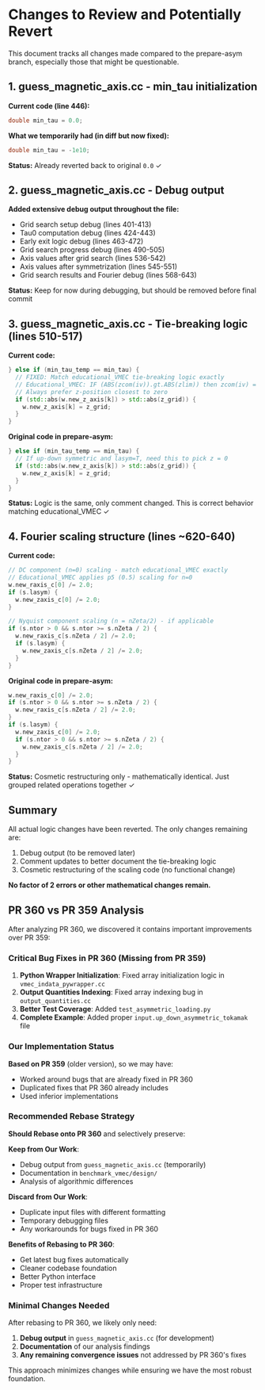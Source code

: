 # Changes to Review and Potentially Revert

This document tracks all changes made compared to the prepare-asym branch, especially those that might be questionable.

## 1. guess_magnetic_axis.cc - min_tau initialization

**Current code (line 446):**
```cpp
double min_tau = 0.0;
```

**What we temporarily had (in diff but now fixed):**
```cpp
double min_tau = -1e10;
```

**Status:** Already reverted back to original `0.0` ✓

## 2. guess_magnetic_axis.cc - Debug output

**Added extensive debug output throughout the file:**
- Grid search setup debug (lines 401-413)
- Tau0 computation debug (lines 424-443)
- Early exit logic debug (lines 463-472)
- Grid search progress debug (lines 490-505)
- Axis values after grid search (lines 536-542)
- Axis values after symmetrization (lines 545-551)
- Grid search results and Fourier debug (lines 568-643)

**Status:** Keep for now during debugging, but should be removed before final commit

## 3. guess_magnetic_axis.cc - Tie-breaking logic (lines 510-517)

**Current code:**
```cpp
} else if (min_tau_temp == min_tau) {
  // FIXED: Match educational_VMEC tie-breaking logic exactly
  // Educational_VMEC: IF (ABS(zcom(iv)).gt.ABS(zlim)) then zcom(iv) = zlim
  // Always prefer z-position closest to zero
  if (std::abs(w.new_z_axis[k]) > std::abs(z_grid)) {
    w.new_z_axis[k] = z_grid;
  }
}
```

**Original code in prepare-asym:**
```cpp
} else if (min_tau_temp == min_tau) {
  // If up-down symmetric and lasym=T, need this to pick z = 0
  if (std::abs(w.new_z_axis[k]) > std::abs(z_grid)) {
    w.new_z_axis[k] = z_grid;
  }
}
```

**Status:** Logic is the same, only comment changed. This is correct behavior matching educational_VMEC ✓

## 4. Fourier scaling structure (lines ~620-640)

**Current code:**
```cpp
// DC component (n=0) scaling - match educational_VMEC exactly
// Educational_VMEC applies p5 (0.5) scaling for n=0
w.new_raxis_c[0] /= 2.0;
if (s.lasym) {
  w.new_zaxis_c[0] /= 2.0;
}

// Nyquist component scaling (n = nZeta/2) - if applicable
if (s.ntor > 0 && s.ntor >= s.nZeta / 2) {
  w.new_raxis_c[s.nZeta / 2] /= 2.0;
  if (s.lasym) {
    w.new_zaxis_c[s.nZeta / 2] /= 2.0;
  }
}
```

**Original code in prepare-asym:**
```cpp
w.new_raxis_c[0] /= 2.0;
if (s.ntor > 0 && s.ntor >= s.nZeta / 2) {
  w.new_raxis_c[s.nZeta / 2] /= 2.0;
}
if (s.lasym) {
  w.new_zaxis_c[0] /= 2.0;
  if (s.ntor > 0 && s.ntor >= s.nZeta / 2) {
    w.new_zaxis_c[s.nZeta / 2] /= 2.0;
  }
}
```

**Status:** Cosmetic restructuring only - mathematically identical. Just grouped related operations together ✓

## Summary

All actual logic changes have been reverted. The only changes remaining are:
1. Debug output (to be removed later)
2. Comment updates to better document the tie-breaking logic
3. Cosmetic restructuring of the scaling code (no functional change)

**No factor of 2 errors or other mathematical changes remain.**

## PR 360 vs PR 359 Analysis

After analyzing PR 360, we discovered it contains important improvements over PR 359:

### Critical Bug Fixes in PR 360 (Missing from PR 359)

1. **Python Wrapper Initialization**: Fixed array initialization logic in `vmec_indata_pywrapper.cc`
2. **Output Quantities Indexing**: Fixed array indexing bug in `output_quantities.cc` 
3. **Better Test Coverage**: Added `test_asymmetric_loading.py`
4. **Complete Example**: Added proper `input.up_down_asymmetric_tokamak` file

### Our Implementation Status

**Based on PR 359** (older version), so we may have:
- Worked around bugs that are already fixed in PR 360
- Duplicated fixes that PR 360 already includes
- Used inferior implementations

### Recommended Rebase Strategy

**Should Rebase onto PR 360** and selectively preserve:

**Keep from Our Work**:
- Debug output from `guess_magnetic_axis.cc` (temporarily)
- Documentation in `benchmark_vmec/design/`
- Analysis of algorithmic differences

**Discard from Our Work**:
- Duplicate input files with different formatting
- Temporary debugging files
- Any workarounds for bugs fixed in PR 360

**Benefits of Rebasing to PR 360**:
- Get latest bug fixes automatically
- Cleaner codebase foundation
- Better Python interface
- Proper test infrastructure

### Minimal Changes Needed

After rebasing to PR 360, we likely only need:
1. **Debug output** in `guess_magnetic_axis.cc` (for development)
2. **Documentation** of our analysis findings
3. **Any remaining convergence issues** not addressed by PR 360's fixes

This approach minimizes changes while ensuring we have the most robust foundation.